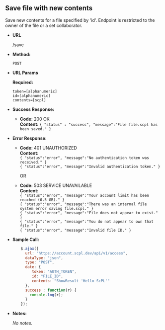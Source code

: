 **Save file with new contents**
----
Save new contents for a file specified by 'id'. Endpoint is restricted to the owner of the file or a set collaborator.

* **URL**

  /save

* **Method:**

  `POST`

*  **URL Params**

   **Required:**

   `token=[alphanumeric]`<br/>
   `id=[alphanumeric]`<br/>
   `contents=[scpl]`

* **Success Response:**

     * **Code:** 200 OK <br />
       **Content:** `{ "status" : "success", "message":"File file.scpl has been saved." }`

* **Error Response:**

   * **Code:** 401 UNAUTHORIZED <br />
     **Content:**<br/>
     `{ "status":"error", "message":"No authentication token was received." }`<br/>
     `{ "status":"error", "message":"Invalid authentication token." }`

     OR

    * **Code:** 503 SERVICE UNAVAILABLE <br />
       **Content:**<br/>
       `{ "status":"error", "message":"Your account limit has been reached (0.5 GB)." }`<br/>
       `{ "status":"error", "message":"There was an internal file system error saving file.scpl." }`<br/>
       `{ "status":"error", "message":"File does not appear to exist." }`<br/>
       `{ "status":"error", "message":"You do not appear to own that file." }`<br/>
       `{ "status":"error", "message":"Invalid file ID." }`

* **Sample Call:**

```javascript
       $.ajax({
         url: "https://account.scpl.dev/api/v1/access",
         dataType: "json",
         type: "POST",
         date: {
            token: "AUTH_TOKEN",
            id: "FILE_ID",
            contents: "ShowResult 'Hello ScPL'"
         },
         success : function(r) {
           console.log(r);
         }
       });
```

   * **Notes:**

     _No notes._
